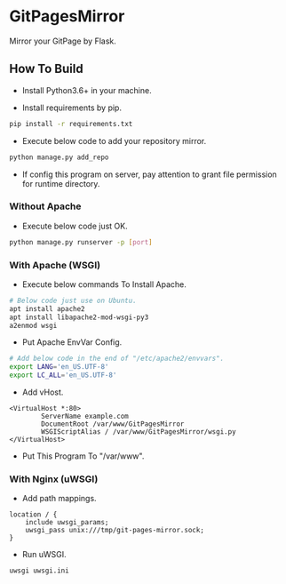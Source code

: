 # GitPagesMirror

Mirror your GitPage by Flask.

## How To Build

* Install Python3.6+ in your machine.

* Install requirements by pip.

```bash
pip install -r requirements.txt
```

* Execute below code to add your repository mirror.

```bash
python manage.py add_repo
```

* If config this program on server, pay attention to grant file permission for runtime directory.

### Without Apache

* Execute below code just OK.

```bash
python manage.py runserver -p [port]
```

### With Apache (WSGI)

* Execute below commands To Install Apache.

```bash
# Below code just use on Ubuntu.
apt install apache2
apt install libapache2-mod-wsgi-py3
a2enmod wsgi
```

* Put Apache EnvVar Config.

```bash
# Add below code in the end of "/etc/apache2/envvars".
export LANG='en_US.UTF-8'
export LC_ALL='en_US.UTF-8'
```

* Add vHost.

```text
<VirtualHost *:80>
        ServerName example.com
        DocumentRoot /var/www/GitPagesMirror
        WSGIScriptAlias / /var/www/GitPagesMirror/wsgi.py
</VirtualHost>
```

* Put This Program To "/var/www".

### With Nginx (uWSGI)

* Add path mappings.

```text
location / {
    include uwsgi_params;
    uwsgi_pass unix:///tmp/git-pages-mirror.sock;
}
```

* Run uWSGI.

```bash
uwsgi uwsgi.ini
```
